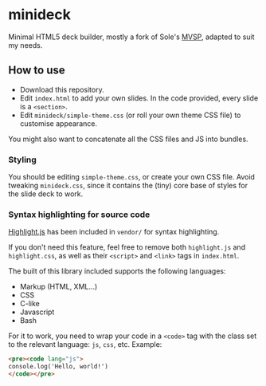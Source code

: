 # minideck

Minimal HTML5 deck builder, mostly a fork of Sole's [MVSP](https://github.com/sole/mvsd/), adapted to suit my needs.

## How to use

- Download this repository.
- Edit `index.html` to add your own slides. In the code provided, every slide is a `<section>`.
- Edit `minideck/simple-theme.css` (or roll your own theme CSS file) to customise appearance.

You might also want to concatenate all the CSS files and JS into bundles.

### Styling

You should be editing `simple-theme.css`, or create your own CSS file. Avoid tweaking `minideck.css`, since it contains the (tiny) core base of styles for the slide deck to work.

### Syntax highlighting for source code

[Highlight.js](https://highlightjs.org/) has been included in `vendor/` for syntax highlighting.

If you don't need this feature, feel free to remove both `highlight.js` and `highlight.css`, as well as their `<script>` and `<link>` tags in `index.html`.

The built of this library included supports the following languages:

- Markup (HTML, XML…)
- CSS
- C-like
- Javascript
- Bash

For it to work, you need to wrap your code in a `<code>` tag with the class set to the relevant language: `js`, `css`, etc. Example:

```html
<pre><code lang="js">
console.log('Hello, world!')
</code></pre>
```
